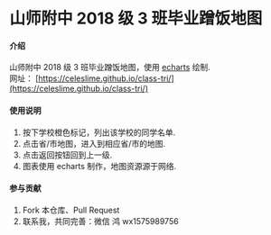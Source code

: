 # 山师附中 2018 级 3 班毕业蹭饭地图

#### 介绍
山师附中 2018 级 3 班毕业蹭饭地图，使用 [echarts](https://echarts.apache.org/zh/index.html) 绘制.   
网址： [https://celeslime.github.io/class-tri/](https://celeslime.github.io/class-tri/)

#### 使用说明

1.  按下学校橙色标记，列出该学校的同学名单.
2.  点击省/市地图，进入到相应省/市的地图.
3.  点击返回按钮回到上一级.
4.  图表使用 echarts 制作，地图资源源于网络.

#### 参与贡献

1.  Fork 本仓库、Pull Request
2.  联系我，共同完善：微信 鸿 wx1575989756
<!-- #### 特技 -->